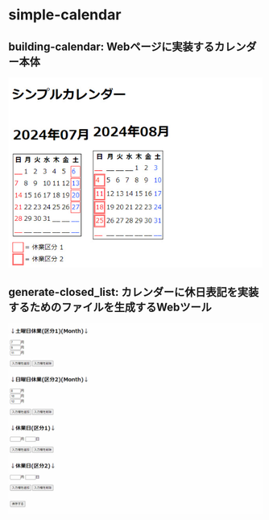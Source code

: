 # simple-calendar

## building-calendar: Webページに実装するカレンダー本体

![building-calendar](images/building-calendar.jpg)

## generate-closed_list: カレンダーに休日表記を実装するためのファイルを生成するWebツール

![generate-closed_list](images/generate-closed_list.jpg)
